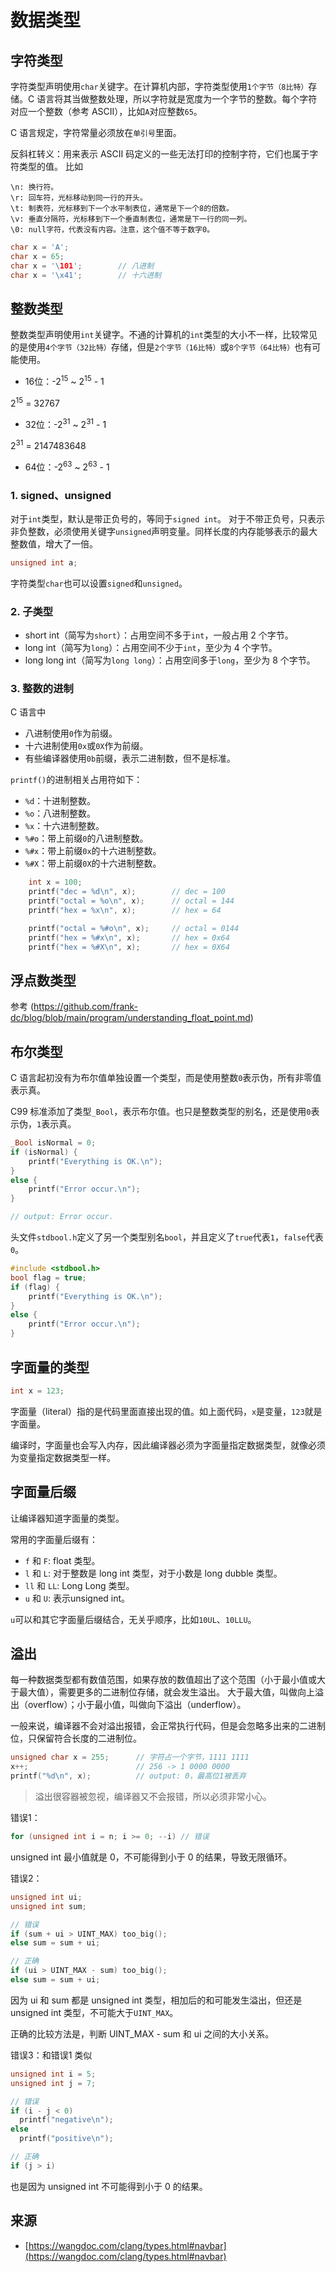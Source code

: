 # 数据类型

## 字符类型
字符类型声明使用`char`关键字。在计算机内部，字符类型使用`1个字节（8比特）`存储。C 语言将其当做整数处理，所以字符就是宽度为一个字节的整数。每个字符对应一个整数（参考 ASCII），比如`A`对应整数`65`。

C 语言规定，字符常量必须放在`单引号`里面。

反斜杠转义：用来表示 ASCII 码定义的一些无法打印的控制字符，它们也属于字符类型的值。
比如
```text
\n: 换行符。
\r: 回车符，光标移动到同一行的开头。
\t: 制表符，光标移到下一个水平制表位，通常是下一个8的倍数。
\v: 垂直分隔符，光标移到下一个垂直制表位，通常是下一行的同一列。
\0: null字符，代表没有内容。注意，这个值不等于数字0。
```

```c
char x = 'A';
char x = 65;
char x = '\101';        // 八进制
char x = '\x41';        // 十六进制
```


## 整数类型
整数类型声明使用`int`关键字。不通的计算机的`int`类型的大小不一样，比较常见的是使用`4个字节（32比特）`存储，但是`2个字节（16比特）`或`8个字节（64比特）`也有可能使用。

* 16位：-2<sup>15</sup> ~ 2<sup>15</sup> - 1

2<sup>15</sup> = 32767
* 32位：-2<sup>31</sup> ~ 2<sup>31</sup> - 1

2<sup>31</sup> = 2147483648
* 64位：-2<sup>63</sup> ~ 2<sup>63</sup> - 1

### 1. signed、unsigned

对于`int`类型，默认是带正负号的，等同于`signed int`。
对于不带正负号，只表示非负整数，必须使用关键字`unsigned`声明变量。同样长度的内存能够表示的最大整数值，增大了一倍。
```c
unsigned int a;
```

字符类型`char`也可以设置`signed`和`unsigned`。

### 2. 子类型
* short int（简写为`short`）：占用空间不多于`int`，一般占用 2 个字节。
* long int（简写为`long`）：占用空间不少于`int`，至少为 4 个字节。
* long long int（简写为`long long`）：占用空间多于`long`，至少为 8 个字节。

### 3. 整数的进制
C 语言中
* 八进制使用`0`作为前缀。
* 十六进制使用`0x`或`0X`作为前缀。
* 有些编译器使用`0b`前缀，表示二进制数，但不是标准。

`printf()`的进制相关占用符如下：
* `%d`：十进制整数。
* `%o`：八进制整数。
* `%x`：十六进制整数。
* `%#o`：带上前缀`0`的八进制整数。
* `%#x`：带上前缀`0x`的十六进制整数。
* `%#X`：带上前缀`0X`的十六进制整数。
```c
    int x = 100;
    printf("dec = %d\n", x);        // dec = 100
    printf("octal = %o\n", x);      // octal = 144
    printf("hex = %x\n", x);        // hex = 64

    printf("octal = %#o\n", x);     // octal = 0144
    printf("hex = %#x\n", x);       // hex = 0x64
    printf("hex = %#X\n", x);       // hex = 0X64
```

## 浮点数类型
参考 (https://github.com/frank-dc/blog/blob/main/program/understanding_float_point.md)

## 布尔类型
C 语言起初没有为布尔值单独设置一个类型，而是使用整数`0`表示伪，所有非零值表示真。

C99 标准添加了类型`_Bool`，表示布尔值。也只是整数类型的别名，还是使用`0`表示伪，`1`表示真。
```c
_Bool isNormal = 0;
if (isNormal) {
    printf("Everything is OK.\n");
}
else {
    printf("Error occur.\n");
}

// output: Error occur.
```

头文件`stdbool.h`定义了另一个类型别名`bool`，并且定义了`true`代表`1`，`false`代表`0`。
```c
#include <stdbool.h>
bool flag = true;
if (flag) {
    printf("Everything is OK.\n");
}
else {
    printf("Error occur.\n");
}
```

## 字面量的类型
```c
int x = 123;
```
字面量（literal）指的是代码里面直接出现的值。如上面代码，`x`是变量，`123`就是字面量。

编译时，字面量也会写入内存，因此编译器必须为字面量指定数据类型，就像必须为变量指定数据类型一样。


## 字面量后缀
让编译器知道字面量的类型。

常用的字面量后缀有：
* `f` 和 `F`: float 类型。
* `l` 和 `L`: 对于整数是 long int 类型，对于小数是 long dubble 类型。
* `ll` 和 `LL`: Long Long 类型。
* `u` 和 `U`: 表示unsigned int。

`u`可以和其它字面量后缀结合，无关乎顺序，比如`10UL`、`10LLU`。


## 溢出
每一种数据类型都有数值范围，如果存放的数值超出了这个范围（小于最小值或大于最大值），需要更多的二进制位存储，就会发生溢出。
大于最大值，叫做向上溢出（overflow）；小于最小值，叫做向下溢出（underflow）。

一般来说，编译器不会对溢出报错，会正常执行代码，但是会忽略多出来的二进制位，只保留符合长度的二进制位。
```c
unsigned char x = 255;      // 字符占一个字节，1111 1111
x++;                        // 256 -> 1 0000 0000
printf("%d\n", x);          // output: 0，最高位1被丢弃
```

> 溢出很容器被忽视，编译器又不会报错，所以必须非常小心。

错误1：
```c
for (unsigned int i = n; i >= 0; --i) // 错误
```
unsigned int 最小值就是 0，不可能得到小于 0 的结果，导致无限循环。

错误2：
```c
unsigned int ui;
unsigned int sum;

// 错误
if (sum + ui > UINT_MAX) too_big();
else sum = sum + ui;

// 正确
if (ui > UINT_MAX - sum) too_big();
else sum = sum + ui;
```
因为 ui 和 sum 都是 unsigned int 类型，相加后的和可能发生溢出，但还是 unsigned int 类型，不可能大于`UINT_MAX`。

正确的比较方法是，判断 UINT_MAX - sum 和 ui 之间的大小关系。

错误3：和错误1 类似
```c
unsigned int i = 5;
unsigned int j = 7;

// 错误
if (i - j < 0) 
  printf("negative\n");
else
  printf("positive\n");

// 正确
if (j > i)
```
也是因为 unsigned int 不可能得到小于 0 的结果。

## 来源
* [https://wangdoc.com/clang/types.html#navbar](https://wangdoc.com/clang/types.html#navbar)